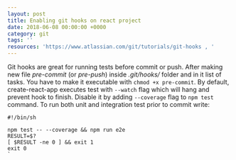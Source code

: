 ```yaml
---
layout: post
title: Enabling git hooks on react project
date: 2018-06-08 00:00:00 +0000
category: git
tags: ''
resources: 'https://www.atlassian.com/git/tutorials/git-hooks , '
---
```

Git hooks are great for running tests before commit or push. After making new file  _pre-commit_ (or _pre-push_) inside _.git/hooks/_ folder and in it list of tasks. You have to make it executable with `chmod +x pre-commit`.
By default, create-react-app executes test with `--watch` flag which will hang and prevent hook to finish. Disable it by adding `--coverage` flag to `npm test` command. To run both unit and integration test prior to commit write:

    #!/bin/sh
    
    npm test -- --coverage && npm run e2e
    RESULT=$?
    [ $RESULT -ne 0 ] && exit 1
    exit 0
    `